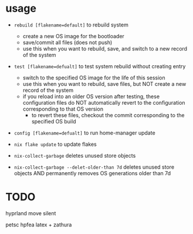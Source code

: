 # usage
- `rebuild [flakename=default]` to rebuild system
    - create a new OS image for the bootloader
    - save/commit all files (does not push)
    - use this when you want to rebuild, save, and switch to a new record of the system

- `test [flakename=defualt]` to test system rebuild without creating entry
    - switch to the specified OS image for the life of this session
    - use this when you want to rebuild, save files, but NOT create a new record of the system
    - if you reload into an older OS version after testing, these configuration files
    do NOT automatically revert to the configuration corresponding to that OS version
        - to revert these files, checkout the commit corresponding to the specified OS build

- `config [flakename=defualt]` to run home-manager update

- `nix flake update` to update flakes

- `nix-collect-garbage` deletes unused store objects

- `nix-collect-garbage --delet-older-than 7d` deletes unused store objects AND 
permanently removes OS generations older than 7d

# TODO
hyprland
    move silent

petsc
hpfea
latex + zathura
